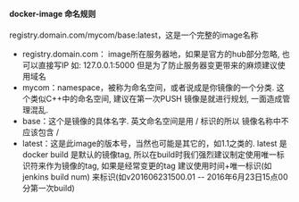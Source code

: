#### docker-image 命名规则

registry.domain.com/mycom/base:latest，这是一个完整的image名称
* registry.domain.com： image所在服务器地，如果是官方的hub部分忽略, 也可以直接写IP 如: 127.0.0.1:5000 但是为了防止服务器变更带来的麻烦建议使用域名
* mycom：namespace，被称为命名空间，或者说成是你镜像的一个分类. 这个类似C++中的命名空间, 建议在第一次PUSH 镜像是就进行规划, 一面造成管理混乱.
* base：这个是镜像的具体名字. 英文命名空间是用 / 标识的所以 镜像名称中不应该包含 /
* latest：这是此image的版本号，当然也可能是其它的，如1.1之类的. latest 是docker build 是默认的镜像tag, 所以在build时我们强烈建议制定使用唯一标识符来作为镜像的tag, 如果是经常变更的tag 建议使用时间+唯一标识(如jenkins build num) 来标识(如v201606231500.01 -- 2016年6月23日15点00分第一次build)
